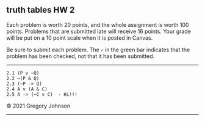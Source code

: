 ## truth tables HW 2

Each problem is worth 20 points, and the whole assignment is worth 100 points. Problems that are submitted late will receive 16 points. Your grade will be put on a 10 point scale when it is posted in Canvas.

Be sure to submit each problem. The `✓` in the green bar indicates that the problem has been checked, not that it has been submitted.

---

~~~{.TruthTable .Simple system="magnusSL" options="nocounterexample" points="20" late-credit="16"}
2.1 (P v ~Q)
2.2 ~(P & Q)
2.3 (~P -> Q)
2.4 A v (A & C)
2.5 A -> (~C v C)  - Hi!!!
~~~

&copy; 2021 Gregory Johnson 

---
